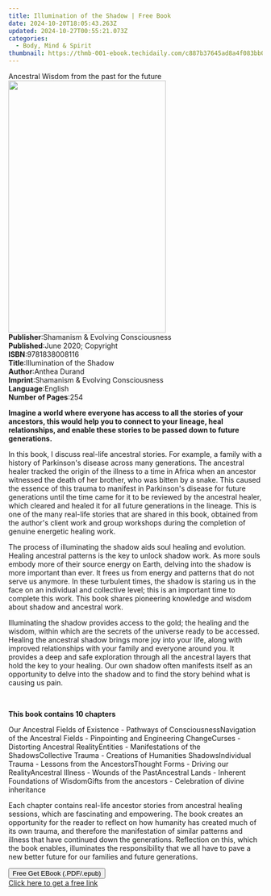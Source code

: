 ```yaml
---
title: Illumination of the Shadow | Free Book
date: 2024-10-20T18:05:43.263Z
updated: 2024-10-27T00:55:21.073Z
categories:
  - Body, Mind & Spirit
thumbnail: https://thmb-001-ebook.techidaily.com/c887b37645ad8a4f083bb072b995ff678573a4f2b56d97494508a736daa7b547.jpg
---
```

<main id="book-container">
  <div class="flex flex-col">
    <div class="book-brief flex-1 py-6 px-4 sm:p-6 md:py-10 md:px-8">
      <!-- brief-->
      <div class="book-brief-main">
        Ancestral Wisdom from the past for the future
      </div>
    </div>
    <div
      class="book-meta-info flex-1 grid gap-4 col-start-1 col-end-3 row-start-1 sm:mb-6 sm:grid-cols-4 lg:gap-6 lg:col-start-2 lg:row-end-6 lg:row-span-6 lg:mb-0"
    >
      <div
        class="book-meta-info-left place-content-center mt-4 p-4 text-sm leading-6 col-start-2 col-span-2 dark:text-slate-400"
      >
        <img
          class="w-full h-500 object-cover rounded-lg sm:h-255 sm:col-span-2 lg:col-span-full"
          src="https://img-001-ebook.techidaily.com/76432d0ee2dcb651f772e77c8d757b06527505e39a113e8a504b1b0cf9253a2a.jpg"
          alt=""
          width="312"
          height="500"
        />
      </div>
      <div
        class="book-meta-info-right mt-2 col-start-1 row-start-2 col-span-3 self-center"
      >
        <!-- meta data  -->
        <div class="flex flex-col px-4 md:px-8">
          <div class="flex-1">
            <strong>Publisher</strong>:<span class="px-2"
              >Shamanism &amp; Evolving Consciousness</span
            >
          </div>
          <div class="flex-1">
            <strong>Published</strong>:<span class="px-2"
              >June 2020; Copyright</span
            >
          </div>
          <div class="flex-1">
            <strong>ISBN</strong>:<span class="px-2">9781838008116</span>
          </div>
          <div class="flex-1">
            <strong>Title</strong>:<span class="px-2"
              >Illumination of the Shadow</span
            >
          </div>
          <div class="flex-1">
            <strong>Author</strong>:<span class="px-2">Anthea Durand</span>
          </div>
          <div class="flex-1">
            <strong>Imprint</strong>:<span class="px-2"
              >Shamanism &amp; Evolving Consciousness</span
            >
          </div>
          <div class="flex-1">
            <strong>Language</strong>:<span class="px-2">English</span>
          </div>
          <div class="flex-1">
            <strong>Number of Pages</strong>:<span class="px-2">254</span>
          </div>
        </div>
      </div>
    </div>
    <div class="book-description flex-1 py-6 px-4 sm:p-6 md:py-10 md:px-8">
      <div class="book-description-main">
        <div accordion-content="" id="description">
          <p>
            <strong
              >Imagine a world where everyone has access to all the stories of
              your ancestors, this would help you to connect to your lineage,
              heal relationships, and enable these stories to be passed down to
              future generations.</strong
            >
          </p>
          <p>
            In this book, I discuss real-life ancestral stories. For example, a
            family with a history of Parkinson's disease across many
            generations. The ancestral healer tracked the origin of the illness
            to a time in Africa when an ancestor witnessed the death of her
            brother, who was bitten by a snake. This caused the essence of this
            trauma to manifest in Parkinson's disease for future generations
            until the time came for it to be reviewed by the ancestral healer,
            which cleared and healed it for all future generations in the
            lineage. This is one of the many real-life stories that are shared
            in this book, obtained from the author's client work and group
            workshops during the completion of genuine energetic healing work.
          </p>
          <p>
            The process of illuminating the shadow aids soul healing and
            evolution. Healing ancestral patterns is the key to unlock shadow
            work. As more souls embody more of their source energy on Earth,
            delving into the shadow is more important than ever. It frees us
            from energy and patterns that do not serve us anymore. In these
            turbulent times, the shadow is staring us in the face on an
            individual and collective level; this is an important time to
            complete this work. This book shares pioneering knowledge and wisdom
            about shadow and ancestral work.
          </p>
          <p>
            Illuminating the shadow provides access to the gold; the healing and
            the wisdom, within which are the secrets of the universe ready to be
            accessed. Healing the ancestral shadow brings more joy into your
            life, along with improved relationships with your family and
            everyone around you. It provides a deep and safe exploration through
            all the ancestral layers that hold the key to your healing. Our own
            shadow often manifests itself as an opportunity to delve into the
            shadow and to find the story behind what is causing us pain.
          </p>
          <p><br /></p>
          <p><strong>This book contains 10 chapters&nbsp;</strong></p>
          Our Ancestral Fields of Existence - Pathways of
          ConsciousnessNavigation of the Ancestral Fields - Pinpointing and
          Engineering ChangeCurses - Distorting Ancestral RealityEntities -
          Manifestations of the ShadowsCollective Trauma - Creations of
          Humanities ShadowsIndividual Trauma - Lessons from the
          AncestorsThought Forms - Driving our RealityAncestral Illness - Wounds
          of the PastAncestral Lands - Inherent Foundations of WisdomGifts from
          the ancestors - Celebration of divine inheritance
          <p>
            Each chapter contains real-life ancestor stories from ancestral
            healing sessions, which are fascinating and empowering. The book
            creates an opportunity for the reader to reflect on how humanity has
            created much of its own trauma, and therefore the manifestation of
            similar patterns and illness that have continued down the
            generations. Reflection on this, which the book enables, illuminates
            the responsibility that we all have to pave a new better future for
            our families and future generations.
          </p>
        </div>
        <div class="accordion-fader"></div>
      </div>
    </div>
    <div class="book-excerpts flex-1 py-6 px-4 sm:p-6 md:py-10 md:px-8"></div>
    <div
      class="book-about-author flex-1 py-6 px-4 sm:p-6 md:py-10 md:px-8"
    ></div>
    <div class="book-free-get flex-1 py-6 px-4 sm:p-6 md:py-10 md:px-8">
      <button
        id="btn-free-get"
        class="bg-blue-500 hover:bg-blue-700 text-white font-bold py-2 px-4 rounded"
      >
        Free Get EBook (.PDF/.epub)
      </button>
      <div id="countdown-display" class="px-2 text-lg mt-2"></div>
      <a
        id="free-link"
        class="hidden bg-blue-500 hover:bg-blue-700 text-white font-bold py-2 px-4 rounded"
        href="https://www.ebooks.com/en-us/book/210055319/illumination-of-the-shadow/anthea-durand/"
        target="_blank"
        >Click here to get a free link</a
      >
    </div>
    <script>
      let countdownTime = 0;
      let countdownInterval = null;
      document
        .getElementById('btn-free-get')
        .addEventListener('click', startCountdown);
      function startCountdown() {
        countdownTime = new Date().getTime() + 60000 * 3;
        countdownInterval = setInterval(updateCountdown, 1000);
        document.getElementById('btn-free-get').disabled = true;
        document
          .getElementById('btn-free-get')
          .classList.add('bg-gray-500', 'cursor-not-allowed');
      }
      function updateCountdown() {
        let currentTime = new Date().getTime();
        let timeLeft = countdownTime - currentTime;
        let secondsLeft = Math.floor(timeLeft / 1000);
        document.getElementById('countdown-display').innerHTML =
          `Remaining time: ${secondsLeft} seconds.`;
        if (secondsLeft <= 0) {
          clearInterval(countdownInterval);
          document.getElementById('btn-free-get').classList.add('hidden');
          document.getElementById('free-link').classList.remove('hidden');
          document.getElementById('countdown-display').innerHTML = '';
        }
      }
    </script>
  </div>
</main>

<ins class="adsbygoogle"
      style="display:block"
      data-ad-client="ca-pub-7571918770474297"
      data-ad-slot="8358498916"
      data-ad-format="auto"
      data-full-width-responsive="true"></ins>
    